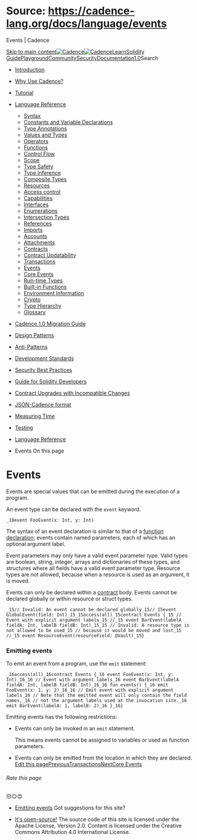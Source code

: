 # Source: https://cadence-lang.org/docs/language/events




Events | Cadence




[Skip to main content](#__docusaurus_skipToContent_fallback)[![Cadence](/img/logo.svg)![Cadence](/img/logo.svg)](/)[Learn](/learn)[Solidity Guide](/docs/solidity-to-cadence)[Playground](https://play.flow.com/)[Community](/community)[Security](https://flow.com/flow-responsible-disclosure/)[Documentation](/docs/)[1.0](/docs/)Search

* [Introduction](/docs/)
* [Why Use Cadence?](/docs/why)
* [Tutorial](/docs/tutorial/first-steps)
* [Language Reference](/docs/language/)
  + [Syntax](/docs/language/syntax)
  + [Constants and Variable Declarations](/docs/language/constants-and-variables)
  + [Type Annotations](/docs/language/type-annotations)
  + [Values and Types](/docs/language/values-and-types)
  + [Operators](/docs/language/operators)
  + [Functions](/docs/language/functions)
  + [Control Flow](/docs/language/control-flow)
  + [Scope](/docs/language/scope)
  + [Type Safety](/docs/language/type-safety)
  + [Type Inference](/docs/language/type-inference)
  + [Composite Types](/docs/language/composite-types)
  + [Resources](/docs/language/resources)
  + [Access control](/docs/language/access-control)
  + [Capabilities](/docs/language/capabilities)
  + [Interfaces](/docs/language/interfaces)
  + [Enumerations](/docs/language/enumerations)
  + [Intersection Types](/docs/language/intersection-types)
  + [References](/docs/language/references)
  + [Imports](/docs/language/imports)
  + [Accounts](/docs/language/accounts/)
  + [Attachments](/docs/language/attachments)
  + [Contracts](/docs/language/contracts)
  + [Contract Updatability](/docs/language/contract-updatability)
  + [Transactions](/docs/language/transactions)
  + [Events](/docs/language/events)
  + [Core Events](/docs/language/core-events)
  + [Run-time Types](/docs/language/run-time-types)
  + [Built-in Functions](/docs/language/built-in-functions)
  + [Environment Information](/docs/language/environment-information)
  + [Crypto](/docs/language/crypto)
  + [Type Hierarchy](/docs/language/type-hierarchy)
  + [Glossary](/docs/language/glossary)
* [Cadence 1.0 Migration Guide](/docs/cadence-migration-guide/)
* [Design Patterns](/docs/design-patterns)
* [Anti-Patterns](/docs/anti-patterns)
* [Development Standards](/docs/project-development-tips)
* [Security Best Practices](/docs/security-best-practices)
* [Guide for Solidity Developers](/docs/solidity-to-cadence)
* [Contract Upgrades with Incompatible Changes](/docs/contract-upgrades)
* [JSON-Cadence format](/docs/json-cadence-spec)
* [Measuring Time](/docs/measuring-time)
* [Testing](/docs/testing-framework)


* [Language Reference](/docs/language/)
* Events
On this page
# Events

Events are special values that can be emitted during the execution of a program.

An event type can be declared with the `event` keyword.

 `_10event FooEvent(x: Int, y: Int)`

The syntax of an event declaration is similar to that of
a [function declaration](/docs/language/functions#function-declarations);
events contain named parameters, each of which has an optional argument label.

Event parameters may only have a valid event parameter type.
Valid types are boolean, string, integer, arrays and dictionaries of these types,
and structures where all fields have a valid event parameter type.
Resource types are not allowed, because when a resource is used as an argument, it is moved.

Events can only be declared within a [contract](/docs/language/contracts) body.
Events cannot be declared globally or within resource or struct types.

 `_15// Invalid: An event cannot be declared globally_15//_15event GlobalEvent(field: Int)_15_15access(all)_15contract Events {_15 // Event with explicit argument labels_15 //_15 event BarEvent(labelA fieldA: Int, labelB fieldB: Int)_15_15 // Invalid: A resource type is not allowed to be used_15 // because it would be moved and lost_15 //_15 event ResourceEvent(resourceField: @Vault)_15}`
### Emitting events[​](#emitting-events "Direct link to Emitting events")

To emit an event from a program, use the `emit` statement:

 `_16access(all)_16contract Events {_16 event FooEvent(x: Int, y: Int)_16_16 // Event with argument labels_16 event BarEvent(labelA fieldA: Int, labelB fieldB: Int)_16_16 fun events() {_16 emit FooEvent(x: 1, y: 2)_16_16 // Emit event with explicit argument labels_16 // Note that the emitted event will only contain the field names,_16 // not the argument labels used at the invocation site._16 emit BarEvent(labelA: 1, labelB: 2)_16 }_16}`

Emitting events has the following restrictions:

* Events can only be invoked in an `emit` statement.
  
  This means events cannot be assigned to variables or used as function parameters.
* Events can only be emitted from the location in which they are declared.
[Edit this page](https://github.com/onflow/cadence-lang.org/tree/main/docs/language/events.md)[PreviousTransactions](/docs/language/transactions)[NextCore Events](/docs/language/core-events)
###### Rate this page

😞😐😊

* [Emitting events](#emitting-events)
Got suggestions for this site? 

* [It's open-source!](https://github.com/onflow/cadence-lang.org)
The source code of this site is licensed under the Apache License, Version 2.0.
Content is licensed under the Creative Commons Attribution 4.0 International License.

